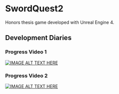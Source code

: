 # SwordQuest2
Honors thesis game developed with Unreal Engine 4.

## Development Diaries

### Progress Video 1
[![IMAGE ALT TEXT HERE](https://img.youtube.com/vi/hSbnxvljVFU/0.jpg)](https://www.youtube.com/watch?v=hSbnxvljVFU)

### Progress Video 2
[![IMAGE ALT TEXT HERE](https://img.youtube.com/vi/3jJvQdzsIgg/0.jpg)](https://www.youtube.com/watch?v=3jJvQdzsIgg)
